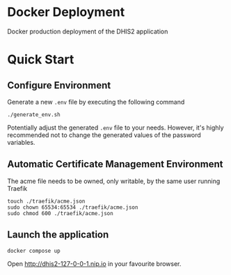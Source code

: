 # Docker Deployment

Docker production deployment of the DHIS2 application

# Quick Start

## Configure Environment

Generate a new `.env` file by executing the following command

```shell
./generate_env.sh
```

Potentially adjust the generated `.env` file to your needs. However, it's highly recommended not to change the generated values of the password variables.

## Automatic Certificate Management Environment

The acme file needs to be owned, only writable, by the same user running Traefik

```shell
touch ./traefik/acme.json
sudo chown 65534:65534 ./traefik/acme.json
sudo chmod 600 ./traefik/acme.json
```

## Launch the application

```shell
docker compose up
```

Open http://dhis2-127-0-0-1.nip.io in your favourite browser.
